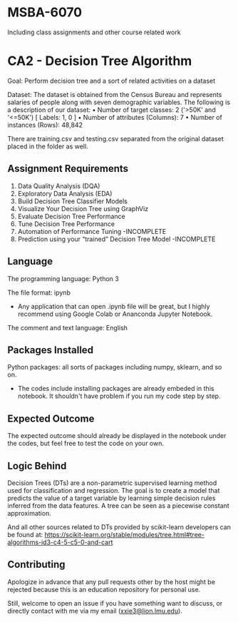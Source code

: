 # MSBA-6070
 Including class assignments and other course related work
 
# CA2 - Decision Tree Algorithm 

Goal: Perform decision tree and a sort of related activities on a dataset

Dataset: 
The dataset is obtained from the Census Bureau and represents salaries of people
along with seven demographic variables. The following is a description of our dataset:
• Number of target classes: 2 ('>50K' and '<=50K') [ Labels: 1, 0 ]
• Number of attributes (Columns): 7
• Number of instances (Rows): 48,842

There are training.csv and testing.csv separated from the original dataset placed in the folder as well.

## Assignment Requirements

1. Data Quality Analysis (DQA) 
2. Exploratory Data Analysis (EDA)
3. Build Decision Tree Classifier Models
4. Visualize Your Decision Tree using GraphViz
5. Evaluate Decision Tree Performance
6. Tune Decision Tree Performance
7. Automation of Performance Tuning -INCOMPLETE
8. Prediction using your “trained” Decision Tree Model -INCOMPLETE

## Language 

The programming language: Python 3

The file format: ipynb 
- Any application that can open .ipynb file will be great, but I highly recommend using Google Colab or Ananconda Jupyter Notebook.

The comment and text language: English 

## Packages Installed 
Python packages: 
all sorts of packages including numpy, sklearn, and so on.

- The codes include installing packages are already embeded in this notebook. It shouldn't have problem if you run my code step by step. 

## Expected Outcome
The expected outcome should already be displayed in the notebook under the codes, but feel free to test the code on your own.

## Logic Behind
Decision Trees (DTs) are a non-parametric supervised learning method used for classification and regression. The goal is to create a model that predicts the value of a target variable by learning simple decision rules inferred from the data features. A tree can be seen as a piecewise constant approximation.

And all other sources related to DTs provided by scikit-learn developers can be found at: https://scikit-learn.org/stable/modules/tree.html#tree-algorithms-id3-c4-5-c5-0-and-cart

## Contributing
Apologize in advance that any pull requests other by the host might be rejected because this is an education repository for personal use. 

Still, welcome to open an issue if you have something want to discuss, or directly contact with me via my email (xxie3@lion.lmu.edu).
